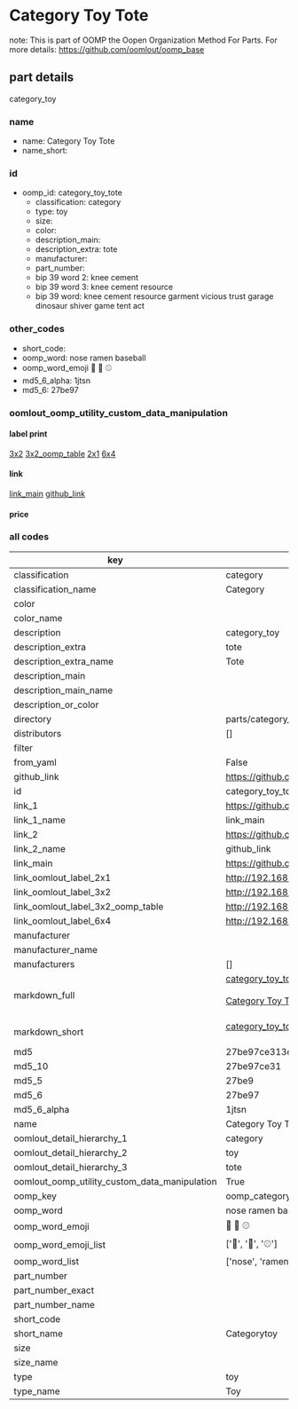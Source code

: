 # Category Toy Tote  

note: This is part of OOMP the Oopen Organization Method For Parts. For more details: https://github.com/oomlout/oomp_base

##  part details



category_toy

### name
* name: Category Toy Tote
* name_short: 
### id
* oomp_id: category_toy_tote
  * classification: category
  * type: toy
  * size: 
  * color: 
  * description_main: 
  * description_extra: tote
  * manufacturer: 
  * part_number: 
  * bip 39 word 2: knee cement
  * bip 39 word 3: knee cement resource
  * bip 39 word: knee cement resource garment vicious trust garage dinosaur shiver game tent act

### other_codes
* short_code: 
* oomp_word: nose ramen baseball
* oomp_word_emoji :nose: :ramen: :baseball:
* md5_6_alpha: 1jtsn
* md5_6: 27be97






### oomlout_oomp_utility_custom_data_manipulation
#### label print
[3x2](http://192.168.1.245:1112/?label=oomp%201jtsn)
[3x2_oomp_table](http://192.168.1.107:1112/?label=oomp%201jtsn)
[2x1](http://192.168.1.242:1112/?label=oomp%201jtsn)
[6x4](http://192.168.1.55:1112/?label=oomp%201jtsn)    

#### link

[link_main](https://github.com/oomlout/oomlout_oomp_current_version_messy/tree/main/parts/category_toy_tote) [github_link](https://github.com/oomlout/oomlout_oomp_part_src/tree/main/parts/category_toy_tote)                             

#### price







### all codes 
| key | value |  
| --- | --- |  
| classification | category |  
| classification_name | Category |  
| color |  |  
| color_name |  |  
| description | category_toy |  
| description_extra | tote |  
| description_extra_name | Tote |  
| description_main |  |  
| description_main_name |  |  
| description_or_color |   |  
| directory | parts/category_toy_tote |  
| distributors | [] |  
| filter |  |  
| from_yaml | False |  
| github_link | https://github.com/oomlout/oomlout_oomp_part_src/tree/main/parts/category_toy_tote |  
| id | category_toy_tote |  
| link_1 | https://github.com/oomlout/oomlout_oomp_current_version_messy/tree/main/parts/category_toy_tote |  
| link_1_name | link_main |  
| link_2 | https://github.com/oomlout/oomlout_oomp_part_src/tree/main/parts/category_toy_tote |  
| link_2_name | github_link |  
| link_main | https://github.com/oomlout/oomlout_oomp_current_version_messy/tree/main/parts/category_toy_tote |  
| link_oomlout_label_2x1 | http://192.168.1.242:1112/?label=oomp%201jtsn |  
| link_oomlout_label_3x2 | http://192.168.1.245:1112/?label=oomp%201jtsn |  
| link_oomlout_label_3x2_oomp_table | http://192.168.1.107:1112/?label=oomp%201jtsn |  
| link_oomlout_label_6x4 | http://192.168.1.55:1112/?label=oomp%201jtsn |  
| manufacturer |  |  
| manufacturer_name |  |  
| manufacturers | [] |  
| markdown_full | [category_toy_tote](https://github.com/oomlout/oomlout_oomp_current_version_messy/tree/main/parts/category_toy_tote)<br>[](https://github.com/oomlout/oomlout_oomp_current_version_messy/tree/main/parts/category_toy_tote)<br>[Category Toy Tote](https://github.com/oomlout/oomlout_oomp_current_version_messy/tree/main/parts/category_toy_tote)<br><br> |  
| markdown_short | [category_toy_tote](https://github.com/oomlout/oomlout_oomp_current_version_messy/tree/main/parts/category_toy_tote)<br><br> |  
| md5 | 27be97ce313e6befa6f9c5ff6f094bdc |  
| md5_10 | 27be97ce31 |  
| md5_5 | 27be9 |  
| md5_6 | 27be97 |  
| md5_6_alpha | 1jtsn |  
| name | Category Toy Tote |  
| oomlout_detail_hierarchy_1 | category |  
| oomlout_detail_hierarchy_2 | toy |  
| oomlout_detail_hierarchy_3 | tote |  
| oomlout_oomp_utility_custom_data_manipulation | True |  
| oomp_key | oomp_category_toy_tote |  
| oomp_word | nose ramen baseball |  
| oomp_word_emoji | :nose: :ramen: :baseball: |  
| oomp_word_emoji_list | [':nose:', ':ramen:', ':baseball:'] |  
| oomp_word_list | ['nose', 'ramen', 'baseball'] |  
| part_number |  |  
| part_number_exact |  |  
| part_number_name |  |  
| short_code |  |  
| short_name | Categorytoy |  
| size |  |  
| size_name |  |  
| type | toy |  
| type_name | Toy |  
